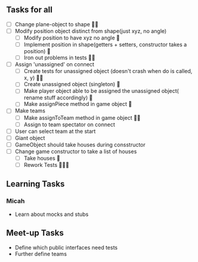 ## Tasks for all
- [ ] Change plane-object to shape 🍬🍬
- [ ] Modify position object distinct from shape(just xyz, no angle) 
    - [ ] Modify position to have xyz no angle 🍬
    - [ ] Implement position in shape(getters + setters, constructor takes a position) 🍬
    - [ ] Iron out problems in tests 🍬🍬
- [ ] Assign 'unassigned' on connect
    - [ ] Create tests for unassigned object (doesn't crash when do is called, x, y) 🍬🍬
    - [ ] Create unassigned object (singleton) 🍬
    - [ ] Make player object able to be assigned the unassigned object( rename stuff accordingly) 🍬
    - [ ] Make assignPiece method in game object 🍬
- [ ] Make teams
    - [ ] Make assignToTeam method in game object 🍬🍬
    - [ ] Assign to team spectator on connect 
- [ ] User can select team at the start
- [ ] Giant object
- [ ] GameObject should take houses during consstructor
- [ ] Change game constructor to take a list of houses 
    - [ ] Take houses 🍬
    - [ ] Rework Tests 🍬🍬🍬

## Learning Tasks
### Micah
- Learn about mocks and stubs

## Meet-up Tasks
- Define which public interfaces need tests
- Further define teams